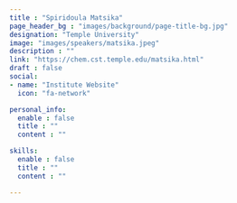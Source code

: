 ```yaml
---
title : "Spiridoula Matsika"
page_header_bg : "images/background/page-title-bg.jpg"
designation: "Temple University"
image: "images/speakers/matsika.jpeg"
description : ""
link: "https://chem.cst.temple.edu/matsika.html"
draft : false
social:
- name: "Institute Website"
  icon: "fa-network"

personal_info:
  enable : false
  title : ""
  content : ""

skills:
  enable : false
  title : ""
  content : ""

---
```

